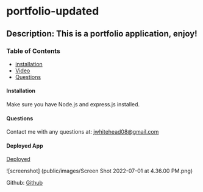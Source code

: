 # portfolio-updated


## Description: This is a portfolio application, enjoy!

### Table of Contents
* [installation](#installation)
* [Video](#Video)
* [Questions](#Questions)


#### Installation
Make sure you have Node.js and express.js installed.

#### Questions
Contact me with any questions at: jwhitehead08@gmail.com

#### Deployed App
[Deployed](https://jwhitehead08.github.io/portfolio-updated/)

![screenshot] (public/images/Screen Shot 2022-07-01 at 4.36.00 PM.png)

Github: 
[Github](https://github.com/jwhitehead08@gmail.com)